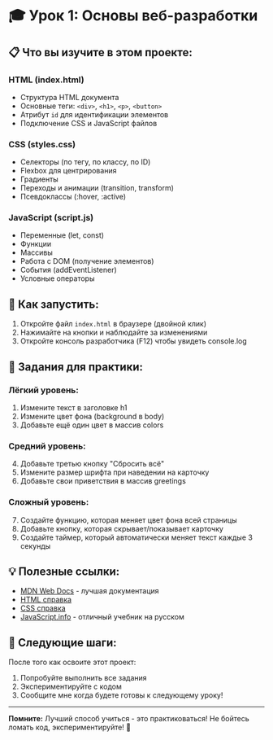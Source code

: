 # 🎓 Урок 1: Основы веб-разработки

## 📋 Что вы изучите в этом проекте:

### HTML (index.html)
- Структура HTML документа
- Основные теги: `<div>`, `<h1>`, `<p>`, `<button>`
- Атрибут `id` для идентификации элементов
- Подключение CSS и JavaScript файлов

### CSS (styles.css)
- Селекторы (по тегу, по классу, по ID)
- Flexbox для центрирования
- Градиенты
- Переходы и анимации (transition, transform)
- Псевдоклассы (:hover, :active)

### JavaScript (script.js)
- Переменные (let, const)
- Функции
- Массивы
- Работа с DOM (получение элементов)
- События (addEventListener)
- Условные операторы

## 🚀 Как запустить:

1. Откройте файл `index.html` в браузере (двойной клик)
2. Нажимайте на кнопки и наблюдайте за изменениями
3. Откройте консоль разработчика (F12) чтобы увидеть console.log

## 📝 Задания для практики:

### Лёгкий уровень:
1. Измените текст в заголовке h1
2. Измените цвет фона (background в body)
3. Добавьте ещё один цвет в массив colors

### Средний уровень:
4. Добавьте третью кнопку "Сбросить всё"
5. Измените размер шрифта при наведении на карточку
6. Добавьте свои приветствия в массив greetings

### Сложный уровень:
7. Создайте функцию, которая меняет цвет фона всей страницы
8. Добавьте кнопку, которая скрывает/показывает карточку
9. Создайте таймер, который автоматически меняет текст каждые 3 секунды

## 💡 Полезные ссылки:

- [MDN Web Docs](https://developer.mozilla.org/ru/) - лучшая документация
- [HTML справка](https://htmlreference.io/)
- [CSS справка](https://cssreference.io/)
- [JavaScript.info](https://learn.javascript.ru/) - отличный учебник на русском

## 🎯 Следующие шаги:

После того как освоите этот проект:
1. Попробуйте выполнить все задания
2. Экспериментируйте с кодом
3. Сообщите мне когда будете готовы к следующему уроку!

---

**Помните:** Лучший способ учиться - это практиковаться! Не бойтесь ломать код, экспериментируйте! 🚀

